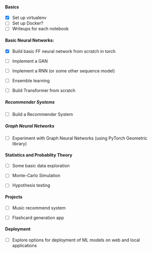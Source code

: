 #### Basics
- [X] Set up virtualenv
- [ ] Set up Docker?
- [ ] Writeups for each notebook

#### Basic Neural Networks:

- [x] Build basic FF neural network from scratch in torch
- [ ] Implement a GAN
- [ ] Implement a RNN (or some other sequence model)
- [ ] Ensemble learning
- [ ] Build Transformer from scratch


##### Recommender Systems

- [ ] Build a Recommender System

##### Graph Neural Networks 
- [ ] Experiment with Graph Neural Networks (using PyTorch Geometric library)

#### Statistics and Probablity Theory
- [ ] Some basic data exploration
- [ ] Monte-Carlo Simulation
- [ ] Hypothesis testing


#### Projects
- [ ] Music recommend system
- [ ] Flashcard generation app


 #### Deployment 
 - [ ] Explore options for deployment of ML models on web and local applications
